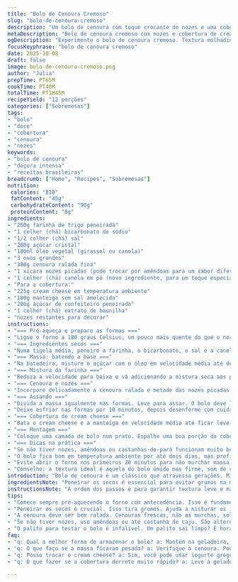 ```yaml
---
title: "Bolo de Cenoura Cremoso"
slug: "bolo-de-cenoura-cremoso"
description: "Um bolo de cenoura com toque crocante de nozes e uma cobertura cremosa de cream cheese. Adaptado para ter uma textura mais molhadinha sem perder estrutura, mistura ingredientes tradicionais com uma pitada de especiarias. Três camadas equilibradas, perfeito para quem curte uma doçura intensa com a acidez suave do cream cheese. Combina bem com café forte ou chá preto."
metaDescription: "Bolo de cenoura cremoso com nozes e cobertura de cream cheese. Uma receita irresistível para quem ama um doce equilibrado."
ogDescription: "Experimente o bolo de cenoura cremoso. Textura molhadinha, nozes crocantes, e uma cobertura que encanta. Ideal para acompanhar seu café."
focusKeyphrase: "bolo de cenoura cremoso"
date: 2025-10-08
draft: false
image: bolo-de-cenoura-cremoso.png
author: "Julia"
prepTime: PT65M
cookTime: PT40M
totalTime: PT1H45M
recipeYield: "12 porções"
categories: ["Sobremesas"]
tags:
- "bolo"
- "doce"
- "cobertura"
- "cenoura"
- "nozes"
keywords:
- "bolo de cenoura"
- "doçura intensa"
- "receitas brasileiras"
breadcrumb: ["Home", "Recipes", "Sobremesas"]
nutrition: 
 calories: "810"
 fatContent: "45g"
 carbohydrateContent: "90g"
 proteinContent: "8g"
ingredients:
- "250g farinha de trigo peneirada"
- "1 colher (chá) bicarbonato de sódio"
- "1/2 colher (chá) sal"
- "200g açúcar cristal"
- "180ml óleo vegetal (girassol ou canola)"
- "3 ovos grandes"
- "300g cenoura ralada fina"
- "1 xícara nozes picadas (pode trocar por amêndoas para um sabor diferente)"
- "1 colher (chá) canela em pó (novo ingrediente, para um toque especial)"
- "Para a cobertura:"
- "225g cream cheese em temperatura ambiente"
- "100g manteiga sem sal amolecida"
- "200g açúcar de confeiteiro peneirado"
- "1 colher (chá) extrato de baunilha"
- "nozes restantes para decorar"
instructions:
- "=== Pré-aqueça e prepare as formas ==="
- "Ligue o forno a 180 graus Celsius, um pouco mais quente do que o normal pra promover bom crescimento do bolo. Unte três formas redondas de 23 cm com óleo e papel manteiga. Unte o papel também para garantir que o bolo desenforme fácil e não grude nos cantos, isso já me salvou várias vezes."
- "=== Ingredientes secos ==="
- "Numa tigela média, peneire a farinha, o bicarbonato, o sal e a canela. A canela solta um aroma que ajuda a balancear o doce da massa, não pule, se quiser pode usar noz-moscada em vez disso. Reserve."
- "=== Massa: batendo a base ==="
- "Na batedeira, misture o açúcar com o óleo em velocidade média até desaparecer a textura granulada do açúcar; uns 3 minutos. Adicione os ovos um a um, batendo até incorporar bem entre eles. Isso evita que a massa fique quebradiça."
- "=== Mistura da farinha ==="
- "Reduza a velocidade para baixa e vá adicionando a mistura seca aos poucos. Pare de bater assim que a farinha sumir da massa pra não desenvolver muito glúten e não endurecer o bolo. Com a espátula, raspe as laterais da tigela para homogêneo."
- "=== Cenoura e nozes ==="
- "Incorpore delicadamente a cenoura ralada e metade das nozes picadas, mexendo com a espátula. A cenoura molhada solta umido na massa, procure distribuir bem para garantir que todos os pedaços estejam envolvidos em massa, não só empurrados pra baixo."
- "=== Assando ==="
- "Divida a massa igualmente nas formas. Leve para assar. O bolo deve levar entre 35 e 40 minutos, mas o calor pode variar, então para saber se está pronto use o teste do palito: espete no centro, se sair limpo é hora de tirar. Uma leve umidade no palito ainda é aceitável pra não ficar seco demais."
- "Deixe esfriar nas formas por 10 minutos, depois desenforme com cuidado e transfira para uma grade para esfriar completamente. Muito importante, senão a cobertura vai derreter e o bolo vira uma bagunça."
- "=== Cobertura de cream cheese ==="
- "Bata o cream cheese e a manteiga em velocidade média até ficar leve e fofo com textura quase de chantilly. Aos poucos incorpore o açúcar de confeiteiro e continue batendo. Termine adicionando a baunilha. Se a cobertura ficar muito mole, leve 10 minutos na geladeira, assim firma e facilita a aplicação."
- "=== Montagem ==="
- "Coloque uma camada de bolo num prato. Espalhe uma boa porção da cobertura, cubra com a próxima camada e repita. Finalize espalhando o restante do creme nas laterais e topo, usando uma espátula para alisar e dar acabamento rústico. Pra decorar, ajeite as nozes restantes ao redor da borda no topo. Dá um visual artesanal e um crocante final que muda tudo."
- "=== Dicas na prática ==="
- "Se não tiver nozes, amêndoas ou castanhas-do-pará funcionam muito bem. Cenoura fresca e bem raladinha solta mais umidade; cuidado pra não exagerar pois pode demorar a assar e ficar massa pesada. A canela pode ser substituída por especiarias tipo gengibre em pó para um toque diferente."
- "O bolo fica bom em temperatura ambiente por até dois dias, mas prefiro manter na geladeira em pote fechado para não ressecar nem pegar cheiro de geladeira. Para servir, tira uns 20 minutos antes, deixa a cobertura mais macia e o sabor explode."
- "Evite abrir o forno nos primeiros 20 minutos para não murchar massa. Se perceber bolhas de ar grandes na superfície, bata a massa suavemente com uma colher pra liberar, ou mexa menos, pois muita batida cria glúten demais."
- "Conselho: a textura ideal é aquela do bolo úmido mas firme, som de corte macio mas que não desanda. Isso se pega no olho e na mão com prática."
introduction: "Bolo de cenoura é um clássico que atravessa gerações. Minha versão aqui traz uma camada extra de sabor e textura, graças à canela na massa e uma pitada de nozes na receita. Depois de muitas tentativas, aprendi que equilibração entre a umidade da cenoura ralada e o ponto da farinha é o que faz o bolo crescer e ficar macio, sem desmanchar. Usar o cream cheese numa cobertura não é novidade, mas a forma com que você aplica, o tempo de refrigeração da cobertura e a escolha das nozes para decoração são detalhes que dão personalidade à sobremesa. Abro essa receita pra quem quer sair do convencional, misturando o velho aroma da cenoura com toques que surpreendem no paladar e na textura."
ingredientsNote: "Peneirar os secos é essencial para evitar grumos na massa, além de facilitar a incorporação. O óleo deve ser neutro para não interferir no sabor do bolo. Substituir nozes por outras oleaginosas funciona, até castanha de caju numa emergência. Se não tiver bicarbonato, fermento químico também dá, porém o bolo pode ficar menos aerado. A canela é opcional, mas recomendo pela profundidade que traz. Cream cheese precisa estar em temperatura ambiente para bater fácil e evitar talhar a cobertura."
instructionsNote: "A ordem dos passos é para garantir textura leve e massa úmida, sem excesso de glúten. Bater açúcar com óleo cria uma emulsão que ajuda no crescimento. A adição dos ingredientes secos em baixa velocidade evita a perda do ar incorporado, que dá leveza. Atenção ao tempo e temperatura do forno, forno baixo demais deixa a massa pegajosa, muito quente queima por fora e fica crua por dentro. O teste do palito é infalível, e observar o bolo se soltar nas bordas indica que está pronto para desenformar com segurança. A cobertura requer paciência; se muito fria, fica difícil de espalhar; muito quente, desanda. Sempre cubro com nozes para um toque visual e crocante que rouba a cena."
tips:
- "Comece sempre pré-aquecendo o forno com antecedência. Isso é fundamental. Sem isso, o bolo não cresce. Ele precisa estar quentinho e pronto quando a massa chega. Um forno irregular, esquecido, pode estragar tudo."
- "Peneirar os secos é crucial. Isso tira grumos. Ajuda a misturar os ingredientes. Farinha e bicarbonato juntos são uma combinação. Ignorar pode deixar a massa pesada. Assim, todos os ingredientes se encontram bem."
- "A cenoura deve ser bem ralada. Cenouras frescas, não as murchas, soltam mais umidade. Isso faz diferença na textura. Uma cenoura pesada pode atrasar o tempo no forno. Preste atenção ao detalhe da nutrição ao escolher."
- "Se não tiver nozes, use amêndoas ou até castanha de caju. São alternativas com textura boa. A canela no bolo cria um aroma incrível. Pode trocar por gengibre se preferir. Os toques melhoram o gosto fruit."
- "O palito para testar o bolo é infalível. Um palito sai limpo? É hora de tirar. Um pouco de umidade é aceitável. Não deixe o bolo esfriar muito nas formas. Parte da cobertura pode derreter. A temperatura ambiente ajuda na aplicação da cobertura."
faq:
- "q: Qual a melhor forma de armazenar o bolo? a: Mantém na geladeira, em pote fechado. Dura dois dias. Pote hermético é ideal. Não resseca."
- "q: O que faço se a massa ficaram pesada? a: Verifique a cenoura. Pode ter colocado demais. Ou manteve batendo? Isso ativa o glúten. Uma massa leve é melhor."
- "q: Posso trocar o cream cheese? a: Sim, você pode usar iogurte grego. Isso muda um pouco o sabor. E deixa menos doce. Experimente."
- "q: O que fazer se a cobertura derrete muito rápido? a: Leve à geladeira por 10 minutos. Ajuda a firmar. Você precisa ter textura. Facilita a aplicação depois."

---
```

